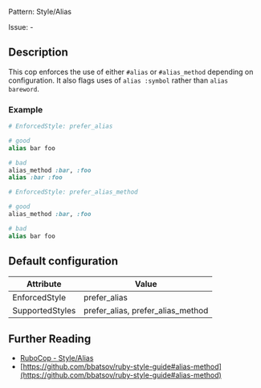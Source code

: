 Pattern: Style/Alias

Issue: -

## Description

This cop enforces the use of either `#alias` or `#alias_method`
depending on configuration.
It also flags uses of `alias :symbol` rather than `alias bareword`.

### Example

```ruby
# EnforcedStyle: prefer_alias

# good
alias bar foo

# bad
alias_method :bar, :foo
alias :bar :foo
```
```ruby
# EnforcedStyle: prefer_alias_method

# good
alias_method :bar, :foo

# bad
alias bar foo
```

## Default configuration

Attribute | Value
--- | ---
EnforcedStyle | prefer_alias
SupportedStyles | prefer_alias, prefer_alias_method

## Further Reading

* [RuboCop - Style/Alias](https://rubocop.readthedocs.io/en/latest/cops_style/#stylealias)
* [https://github.com/bbatsov/ruby-style-guide#alias-method](https://github.com/bbatsov/ruby-style-guide#alias-method)
